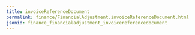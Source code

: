 ```yaml
---
title: invoiceReferenceDocument
permalink: finance/FinancialAdjustment.invoiceReferenceDocument.html
jsonid: finance_financialadjustment_invoicereferencedocument
---
```

